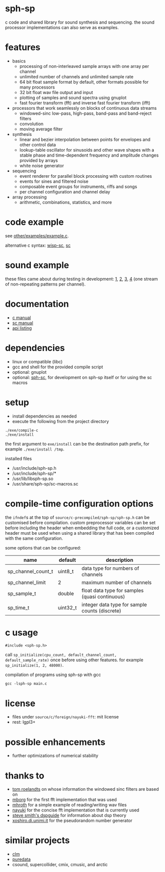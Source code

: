 # sph-sp
c code and shared library for sound synthesis and sequencing. the sound processor implementations can also serve as examples.

# features
* basics
  * processing of non-interleaved sample arrays with one array per channel
  * unlimited number of channels and unlimited sample rate
  * 64 bit float sample format by default, other formats possible for many processors
  * 32 bit float wav file output and input
  * plotting of samples and sound spectra using gnuplot
  * fast fourier transform (fft) and inverse fast fourier transform (ifft)
* processors that work seamlessly on blocks of continuous data streams
  * windowed-sinc low-pass, high-pass, band-pass and band-reject filters
  * convolution
  * moving average filter
* synthesis
  * linear and bezier interpolation between points for envelopes and other control data
  * lookup-table oscillator for sinusoids and other wave shapes with a stable phase and time-dependent frequency and amplitude changes provided by arrays
  * white noise generator
* sequencing
  * event renderer for parallel block processing with custom routines
  * events for sines and filtered noise
  * composable event groups for instruments, riffs and songs
  * per channel configuration and channel delay
* array processing
  * arithmetic, combinations, statistics, and more

# code example
see [other/examples/example.c](other/examples/example.c).

alternative c syntax: [wisp-sc](other/examples/example.scw), [sc](other/examples/example.sc)

# sound example
these files came about during testing in development: [1](https://sph.mn/auditive_visual/sound/2022/2022-12-10.15814.flac), [2](https://sph.mn/auditive_visual/sound/2022/2022-12-10.07345.flac), [3](https://sph.mn/auditive_visual/sound/2022/2022-12-10.09439.flac), [4](https://sph.mn/auditive_visual/sound/2022/2021-04-12.05370.flac) (one stream of non-repeating patterns per channel).

# documentation
* [c manual](other/documentation/c-manual.md)
* [sc manual](other/documentation/sc-manual.md)
* [api listing](other/documentation/api.md)

# dependencies
* linux or compatible (libc)
* gcc and shell for the provided compile script
* optional: gnuplot
* optional: [sph-sc](https://github.com/sph-mn/sph-sc), for development on sph-sp itself or for using the sc macros

# setup
* install dependencies as needed
* execute the following from the project directory

```
./exe/compile-c
./exe/install
```

the first argument to `exe/install` can be the destination path prefix, for example `./exe/install /tmp`.

installed files
* /usr/include/sph-sp.h
* /usr/include/sph-sp/*
* /usr/lib/libsph-sp.so
* /usr/share/sph-sp/sc-macros.sc

# compile-time configuration options
the `ifndef`s at the top of `source/c-precompiled/sph-sp/sph-sp.h` can be customised before compilation. custom preprocessor variables can be set before including the header when embedding the full code, or a customized header must be used when using a shared library that has been compiled with the same configuration.

some options that can be configured:

| name | default | description |
| --- | --- | --- |
|sp_channel_count_t|uint8_t|data type for numbers of channels|
|sp_channel_limit|2|maximum number of channels|
|sp_sample_t|double|float data type for samples (quasi continuous)|
|sp_time_t|uint32_t|integer data type for sample counts (discrete)|

# c usage
```
#include <sph-sp.h>
```
call `sp_initialize(cpu_count, default_channel_count, default_sample_rate)` once before using other features. for example `sp_initialize(1, 2, 48000)`.

compilation of programs using sph-sp with gcc
```
gcc -lsph-sp main.c
```

# license
* files under `source/c/foreign/nayuki-fft`: mit license
* rest: lgpl3+

# possible enhancements
* further optimizations of numerical stability

# thanks to
* [tom roelandts](https://tomroelandts.com/) on whose information the windowed sinc filters are based on
* [mborg](https://github.com/mborgerding/kissfft) for the first fft implementation that was used
* [mhroth](https://github.com/mhroth/tinywav) for a simple example of reading/writing wav files
* [nayuki](https://www.nayuki.io/page/free-small-fft-in-multiple-languages) for the concise fft implementation that is currently used
* [steve smith's dspguide](http://www.dspguide.com/) for information about dsp theory
* [xoshiro.di.unimi.it](http://xoshiro.di.unimi.it/) for the pseudorandom number generator

# similar projects
* [clm](https://ccrma.stanford.edu/software/snd/snd/clm.html)
* [puredata](https://puredata.info/)
* csound, supercollider, cmix, cmusic, and arctic